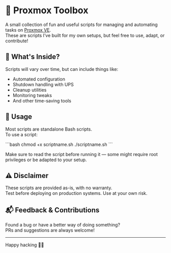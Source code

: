 # 🧰 Proxmox Toolbox

A small collection of fun and useful scripts for managing and automating tasks on [Proxmox VE](https://www.proxmox.com/en/proxmox-ve).  
These are scripts I’ve built for my own setups, but feel free to use, adapt, or contribute!

## 🚀 What's Inside?

Scripts will vary over time, but can include things like:

- Automated configuration
- Shutdown handling with UPS
- Cleanup utilities
- Monitoring tweaks
- And other time-saving tools

## 📂 Usage

Most scripts are standalone Bash scripts.  
To use a script:

\`\`\`bash
chmod +x scriptname.sh
./scriptname.sh
\`\`\`

Make sure to read the script before running it — some might require root privileges or be adapted to your setup.

## ⚠️ Disclaimer

These scripts are provided as-is, with no warranty.  
Test before deploying on production systems. Use at your own risk.

## 📬 Feedback & Contributions

Found a bug or have a better way of doing something?  
PRs and suggestions are always welcome!

---

Happy hacking 👨‍💻
